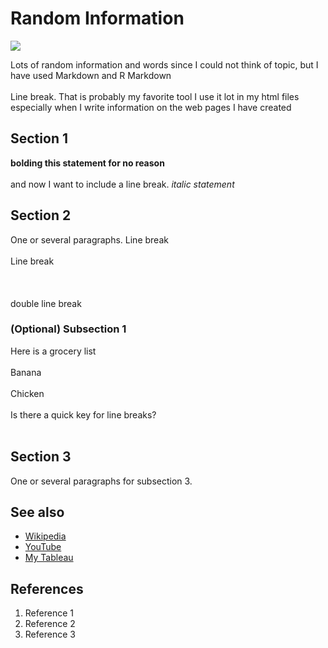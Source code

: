 # Random Information
![](https://media.istockphoto.com/id/1396725757/vector/did-you-know-circle-message-bubble-with-light-bulb-emblem-banner-design-for-business-and.jpg?s=612x612&w=0&k=20&c=3K4fE6lfnxdW9c0LtrUFJ_eLHQ1XZkHCXV0NhrzGiK0=)

Lots of random information and words since I could not think of topic, but I have used Markdown and R Markdown <br></br>
Line break. That is probably my favorite tool I use it lot in my html files especially when I write information on the web pages I have created


## Section 1
**bolding this statement for no reason** <br> </br> and now I want to include a line break. *italic statement*

## Section 2
One or several paragraphs. Line break <br></br>Line break<br></br><br></br>double line break
### (Optional) Subsection 1
Here is a grocery list <br></br>
Banana<br></br>
Chicken<br></br>
Is there a quick key for line breaks?<br></br>

## Section 3
One or several paragraphs for subsection 3.

## See also
- [Wikipedia](https://www.wikipedia.org/)
- [YouTube](https://www.youtube.com/)
- [My Tableau](https://public.tableau.com/app/profile/jordan.chiang6902/vizzes)

## References
1. Reference 1
2. Reference 2
3. Reference 3